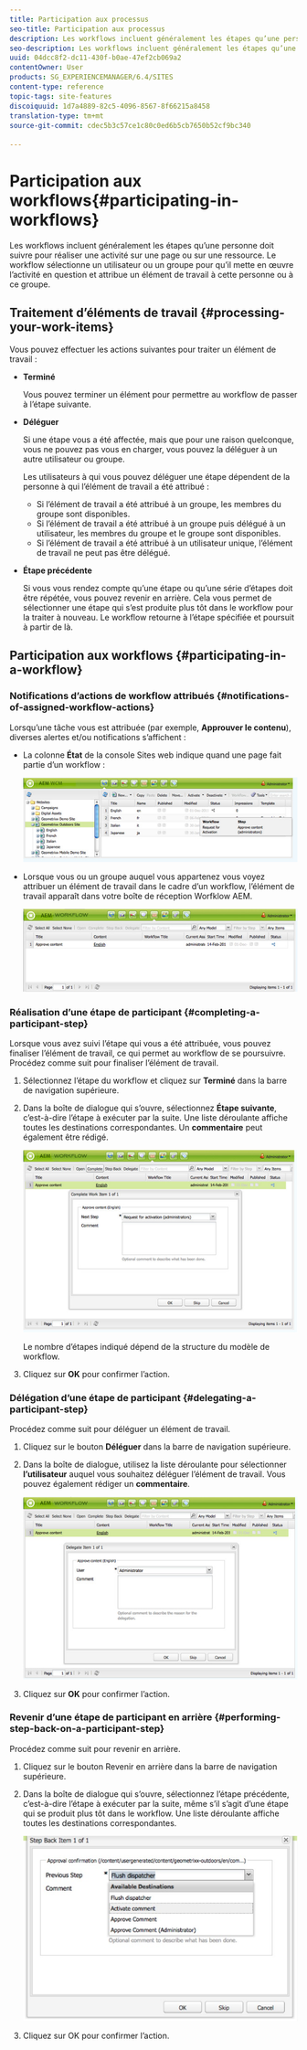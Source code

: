 ```yaml
---
title: Participation aux processus
seo-title: Participation aux processus
description: Les workflows incluent généralement les étapes qu’une personne doit suivre pour réaliser une activité sur une page ou sur une ressource. Le workflow sélectionne un utilisateur ou un groupe pour qu’il mette en œuvre l’activité en question et attribue un élément de travail à cette personne ou à ce groupe.
seo-description: Les workflows incluent généralement les étapes qu’une personne doit suivre pour réaliser une activité sur une page ou sur une ressource. Le workflow sélectionne un utilisateur ou un groupe pour qu’il mette en œuvre l’activité en question et attribue un élément de travail à cette personne ou à ce groupe.
uuid: 04dcc8f2-dc11-430f-b0ae-47ef2cb069a2
contentOwner: User
products: SG_EXPERIENCEMANAGER/6.4/SITES
content-type: reference
topic-tags: site-features
discoiquuid: 1d7a4889-82c5-4096-8567-8f66215a8458
translation-type: tm+mt
source-git-commit: cdec5b3c57ce1c80c0ed6b5cb7650b52cf9bc340

---
```



# Participation aux workflows{#participating-in-workflows}

Les workflows incluent généralement les étapes qu’une personne doit suivre pour réaliser une activité sur une page ou sur une ressource. Le workflow sélectionne un utilisateur ou un groupe pour qu’il mette en œuvre l’activité en question et attribue un élément de travail à cette personne ou à ce groupe.

## Traitement d’éléments de travail {#processing-your-work-items}

Vous pouvez effectuer les actions suivantes pour traiter un élément de travail :

* **Terminé**

   Vous pouvez terminer un élément pour permettre au workflow de passer à l’étape suivante.

* **Déléguer**

   Si une étape vous a été affectée, mais que pour une raison quelconque, vous ne pouvez pas vous en charger, vous pouvez la déléguer à un autre utilisateur ou groupe.

   Les utilisateurs à qui vous pouvez déléguer une étape dépendent de la personne à qui l’élément de travail a été attribué :

   * Si l’élément de travail a été attribué à un groupe, les membres du groupe sont disponibles.
   * Si l’élément de travail a été attribué à un groupe puis délégué à un utilisateur, les membres du groupe et le groupe sont disponibles.
   * Si l’élément de travail a été attribué à un utilisateur unique, l’élément de travail ne peut pas être délégué.

* **Étape précédente**

   Si vous vous rendez compte qu’une étape ou qu’une série d’étapes doit être répétée, vous pouvez revenir en arrière. Cela vous permet de sélectionner une étape qui s’est produite plus tôt dans le workflow pour la traiter à nouveau. Le workflow retourne à l’étape spécifiée et poursuit à partir de là.

## Participation aux workflows {#participating-in-a-workflow}

### Notifications d’actions de workflow attribués {#notifications-of-assigned-workflow-actions}

Lorsqu’une tâche vous est attribuée (par exemple, **Approuver le contenu**), diverses alertes et/ou notifications s’affichent :

* La colonne **État** de la console Sites web indique quand une page fait partie d’un workflow :

   ![workflow status-1](assets/workflowstatus-1.png)

* Lorsque vous ou un groupe auquel vous appartenez vous voyez attribuer un élément de travail dans le cadre d’un workflow, l’élément de travail apparaît dans votre boîte de réception Worfklow AEM.

   ![workflow inbox](assets/workflowinbox.png)

### Réalisation d’une étape de participant {#completing-a-participant-step}

Lorsque vous avez suivi l’étape qui vous a été attribuée, vous pouvez finaliser l’élément de travail, ce qui permet au workflow de se poursuivre. Procédez comme suit pour finaliser l’élément de travail.

1. Sélectionnez l’étape du workflow et cliquez sur **Terminé** dans la barre de navigation supérieure.
1. Dans la boîte de dialogue qui s’ouvre, sélectionnez **Étape suivante**, c’est-à-dire l’étape à exécuter par la suite. Une liste déroulante affiche toutes les destinations correspondantes. Un **commentaire** peut également être rédigé.

   ![workflow complete](assets/workflowcomplete.png)

   Le nombre d’étapes indiqué dépend de la structure du modèle de workflow.

1. Cliquez sur **OK** pour confirmer l’action.

### Délégation d’une étape de participant {#delegating-a-participant-step}

Procédez comme suit pour déléguer un élément de travail.

1. Cliquez sur le bouton **Déléguer** dans la barre de navigation supérieure.
1. Dans la boîte de dialogue, utilisez la liste déroulante pour sélectionner **l’utilisateur** auquel vous souhaitez déléguer l’élément de travail. Vous pouvez également rédiger un **commentaire**.

   ![workflow delegate](assets/workflowdelegate.png)

1. Cliquez sur **OK** pour confirmer l’action.

### Revenir d’une étape de participant en arrière {#performing-step-back-on-a-participant-step}

Procédez comme suit pour revenir en arrière.

1. Cliquez sur le bouton Revenir en arrière dans la barre de navigation supérieure.
1. Dans la boîte de dialogue qui s’ouvre, sélectionnez l’étape précédente, c’est-à-dire l’étape à exécuter par la suite, même s’il s’agit d’une étape qui se produit plus tôt dans le workflow. Une liste déroulante affiche toutes les destinations correspondantes.

   ![screen_shot_2018-08-10at155325](assets/screen_shot_2018-08-10at155325.jpg)

1. Cliquez sur OK pour confirmer l’action.

